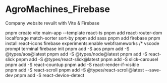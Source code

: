 # AgroMachines_Firebase

Company website revuilt with Vite &amp; Firebase

pnpm create vite main-app --template react-ts
pnpm add react-router-dom localforage match-sorter sort-by
pnpm add sass
pnpm add firebase
pnpm install react-icons
firebase experiments:enable webframeworks /* vscode prompt terminal
firebase init
pnpm add -S aos
pnpm add -S @types/aos@latest
pnpm add -S @types/node@latest
pnpm add -S react-slick
pnpm add -S @types/react-slick@latest
pnpm add -S slick-carousel
pnpm add -S react-countup
pnpm add -S react-render-if-visible  
pnpm add -S react-scroll
pnpm add -S @types/react-scroll@latest --save-dev
pnpm add -S react-device-detect
